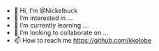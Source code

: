 - 👋 Hi, I’m @Nickelbuck
- 👀 I’m interested in ...
- 🌱 I’m currently learning ...
- 💞️ I’m looking to collaborate on ...
- 📫 How to reach me https://github.com/kkolobe

<!---
Nickelbuck/Nickelbuck is a ✨ special ✨ repository because its `README.md` (this file) appears on your GitHub profile.
You can click the Preview link to take a look at your changes.
--->
